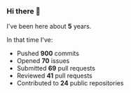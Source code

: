 ### Hi there 👋

I've been here about **5** years.

In that time I've:

- Pushed **900** commits
- Opened **70** issues
- Submitted **69** pull requests
- Reviewed **41** pull requests
- Contributed to **24** public repositories

<!-- ![My scrobbles](https://lastfm-recently-played.vercel.app/api?user=dotdub) -->
